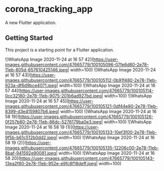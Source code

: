 # corona_tracking_app

A new Flutter application.

## Getting Started

This project is a starting point for a Flutter application.

![WhatsApp Image 2020-11-24 at 16 57 42](https://user-images.githubusercontent.com/47665779/100105096-07fe6d80-2e78-11eb-805d-657610425146.jpeg| width=100)
![WhatsApp Image 2020-11-24 at 16 57 43](https://user-images.githubusercontent.com/47665779/100105112-0b91f480-2e78-11eb-923a-df6d9bce4071.jpeg| width=100)
![WhatsApp Image 2020-11-24 at 16 57 44](https://user-images.githubusercontent.com/47665779/100105114-0cc32180-2e78-11eb-9075-201b6ad927bd.jpeg| width=100)
![WhatsApp Image 2020-11-24 at 16 57 45](https://user-images.githubusercontent.com/47665779/100105121-0df44e80-2e78-11eb-8399-d3e4159807b6.jpeg| width=100)
![WhatsApp Image 2020-11-24 at 16 58 19](https://user-images.githubusercontent.com/47665779/100105126-0f257b80-2e78-11eb-86dc-5276179ba0e3.jpeg| width=100)
![WhatsApp Image 2020-11-24 at 16 58 19 (1)](https://user-images.githubusercontent.com/47665779/100105133-10ef3f00-2e78-11eb-9f5b-b61c512b0dd2.jpeg| width=100)
![WhatsApp Image 2020-11-24 at 16 58 19 (2)](https://user-images.githubusercontent.com/47665779/100105135-12206c00-2e78-11eb-8baf-941592e90081.jpeg| width=100)
![WhatsApp Image 2020-11-24 at 16 58 20](https://user-images.githubusercontent.com/47665779/100105143-13ea2f80-2e78-11eb-952e-e9fc8f18deff.jpeg| width=100)
